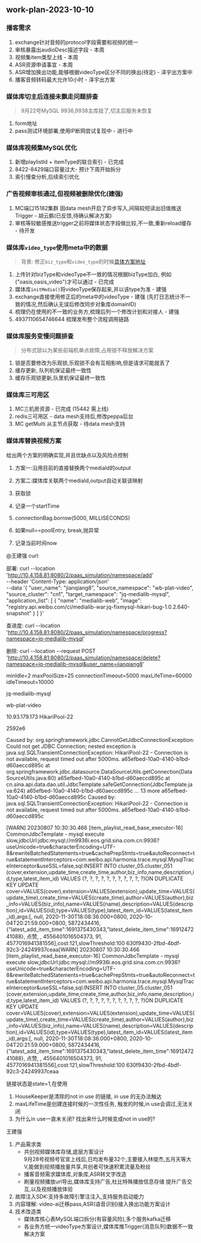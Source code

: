 ## work-plan-2023-10-10

### 播客需求
1. exchange针对音频的protocol字段需要和视频的统一
2. 审核暴露出audioDesc描述字段 - 本周
3. 视频集item类型上线 - 本周
4. ASR资源申请事宜 - 本周
5. ASR增加换出功能,能够根据videoType区分不同的换出(待定) - 泽宇出方案中
6. 播客音频转码最大允许10小时 - 泽宇出方案

### 媒体库切主后连接未飘走问题排查
> 9月22号MySQL 9936,9938主库挂了,切主后服务未恢复

1. form地址 [](https://git.intra.weibo.com/im/form/-/issues/8007)
2. pass测试环境部署,使用IP断网尝试复现中 - 进行中

### 媒体库视频集MySQL优化

1. 新增playlistId + itemType的联合索引 - 已完成
2. 8422-8429端口容量过大- 预计下周开始拆分
3. 索引慢查分析,后续索引优化

### 广告视频审核通过,但视频被删除优化(建强)
1. MC端口15182集群 因data mesh开启了异步写入,间隔较短读出旧值推送Trigger - 胡云鹏(已反馈,待确认解决方案)
2. 审核等较敏感推送trigger之前将媒体状态字段做比较,不一致,重新reload缓存 - 待开发

### 媒体库`video_type`使用meta中的数据
> 背景: 修正`biz_type`和`video_type`的时候[具体方案地址](https://git.intra.weibo.com/im/form/-/issues/7914)

1. 上传针对bizType和videoType不一致的情况根据bizType加白, 例如 ("oasis,oasis_video")才可以通过 - 已完成
2. 媒体库`initMedia()`将videoType保存起来,并以该type为准 - 建强
3. exchange直接使用修正后的meta中的videoType - 建强 (先打日志统计不一致的情况,然后确认无误后修改同步对象库domainID)
4. 梳理仍在使用的不一致的业务方,梳理后列一个修改计划和对接人 - 建强
5. 4937110654746644 梳理发布整个流程调用链路

### 媒体库服务变慢问题排查
> 分布式锁以为某些前端机单点故障,占用锁不释放解决方案

1. 锁是否要修改为乐观锁,乐观锁不会有互相影响,但是请求可能就丢了
2. 缓存更新, 队列机保证最终一致性
3. 缓存乐观锁更新,队里机保证最终一致性


### 媒体库三可用区
1. MC三机房资源 - 已完成  (15442 需上线)
2. redis三可用区 - data mesh支持后,修改peppa后台
3. MC getMulti 从主节点获取 - 待data mesh支持 

### 媒体库替换视频方案

给出两个方案的明确实现,并且优缺点以及风险点控制

1. 方案一:沿用目前的直接替换两个mediaId的output
2. 方案二:媒体库关联两个mediaId,output自动关联该映射


1. 获取锁
2. 记录一个startTime
3. connectionBag.borrow(5000, MILLISECONDS)
4. 如果null==poolEntry, break,抛异常
5. 记录当前时间now



@王建强  curl:

部署:
curl --location 'http://10.4.158.81:8080/2/paas_simulation/namespace/add' \
--header 'Content-Type: application/json' \
--data '{
  "user_name": "jianqiang8",
  "source_namespace": "wb-plat-video",
  "source_cluster": "cn1",
  "target_namespace": "jq-medialib-mysql",
  "application_list": [
    {
      "name": "medialib-web",
      "image": "registry.api.weibo.com/ci/medialib-war:jq-fixmysql-hikari-bug-1.0.2.640-snapshot"
    }
  ]
}'

查进度:
curl --location 'http://10.4.158.81:8080/2/paas_simulation/namespace/progress?namespace=jq-medialib-mysql'

删除:
curl --location --request POST 'http://10.4.158.81:8080/2/paas_simulation/namespace/delete?namespace=jq-medialib-mysql&user_name=jianqiang8'

minIdle=2
maxPoolSize=25
connectionTimeout=5000
maxLifeTime=60000
idleTimeout=10000

jq-medialib-mysql

wb-plat-video

10.93.179.173 HikariPool-22

2592e6
 
 Caused by: org.springframework.jdbc.CannotGetJdbcConnectionException: Could not get JDBC Connection; nested exception is java.sql.SQLTransientConnectionException: HikariPool-22 - Connection is not available, request timed out after 5000ms. a65efbed-10a0-4140-b1bd-d60aeccd895c
        at org.springframework.jdbc.datasource.DataSourceUtils.getConnection(DataSourceUtils.java:80) a65efbed-10a0-4140-b1bd-d60aeccd895c
        at cn.sina.api.data.dao.util.JdbcTemplate.safeGetConnection(JdbcTemplate.java:624) a65efbed-10a0-4140-b1bd-d60aeccd895c
        ... 13 more a65efbed-10a0-4140-b1bd-d60aeccd895c
Caused by: java.sql.SQLTransientConnectionException: HikariPool-22 - Connection is not available, request timed out after 5000ms. a65efbed-10a0-4140-b1bd-d60aeccd895c


[WARN] 20230807 10:30:30.466 [item_playlist_read_base_executor-16] CommonJdbcTemplate - mysql execute slow,jdbcUrl:jdbc:mysql://m9936i.eos.grid.sina.com.cn:9936?useUnicode=true&characterEncoding=UTF-8&rewriteBatchedStatements=true&cachePrepStmts=true&autoReconnect=true&statementInterceptors=com.weibo.api.harmonia.trace.mysql.MysqlTraceInterceptor&useSSL=false,sql:INSERT INTO cluster_05.cluster_051 (cover,extension,update_time,create_time,author,biz_info,name,description,id,type,latest_item_id) VALUES (?, ?, ?, ?, ?, ?, ?, ?, ?, ?, ?)ON DUPLICATE KEY UPDATE cover=VALUES(cover),extension=VALUES(extension),update_time=VALUES(update_time),create_time=VALUES(create_time),author=VALUES(author),biz_info=VALUES(biz_info),name=VALUES(name),description=VALUES(description),id=VALUES(id),type=VALUES(type),latest_item_id=VALUES(latest_item_id),args:[, null, 2020-11-30T18:08:36.000+0800, 2020-10-04T20:21:59.000+0800, 5872434416, {"latest_add_item_time":1691375430343,"latest_delete_item_time":1691247241088}, 点赞, , 4556401016504373, 91, 4577016941381556],cost:121,slowThreshold:100 630f9430-2fbd-4bdf-92c3-24249937ceaa[WARN] 20230807 10:30:30.466 [item_playlist_read_base_executor-16] CommonJdbcTemplate - mysql execute slow,jdbcUrl:jdbc:mysql://m9936i.eos.grid.sina.com.cn:9936?useUnicode=true&characterEncoding=UTF-8&rewriteBatchedStatements=true&cachePrepStmts=true&autoReconnect=true&statementInterceptors=com.weibo.api.harmonia.trace.mysql.MysqlTraceInterceptor&useSSL=false,sql:INSERT INTO cluster_05.cluster_051 (cover,extension,update_time,create_time,author,biz_info,name,description,id,type,latest_item_id) VALUES (?, ?, ?, ?, ?, ?, ?, ?, ?, ?, ?)ON DUPLICATE KEY UPDATE cover=VALUES(cover),extension=VALUES(extension),update_time=VALUES(update_time),create_time=VALUES(create_time),author=VALUES(author),biz_info=VALUES(biz_info),name=VALUES(name),description=VALUES(description),id=VALUES(id),type=VALUES(type),latest_item_id=VALUES(latest_item_id),args:[, null, 2020-11-30T18:08:36.000+0800, 2020-10-04T20:21:59.000+0800, 5872434416, {"latest_add_item_time":1691375430343,"latest_delete_item_time":1691247241088}, 点赞, , 4556401016504373, 91, 4577016941381556],cost:121,slowThreshold:100 630f9430-2fbd-4bdf-92c3-24249937ceaa




链接状态是state=1,在使用

1. HouseKeeper是清除的not in use 的链接, in use 的无办法触达
2. maxLifeTime是创建连接时候的一次性任务, 触发的时候,in use会调过,无法关闭
3. 为什么in use一直未关闭?  找出来什么时候变成not in use的?


王建强
 1. 产品需求类
    - 共创视频媒体库存储,底层方案设计  
9月28号视频号官宣上线后,日均发布量32个,主要接入林俊杰,五月天等大V,能做到视频播放量共享,共创者可快速积累流量及粉丝
    - 播客音频需求媒体库,对象库,ASR转文字改造
    - 刷量视频播放url导出,媒体库支持广告,杜比特殊播放信息存储 
 提升广告交互,以及视频播放体验
2. 故障注入SDK:支持多故障引擎注注入,支持服务启动能力
3. 内容理解: video-ai迁移pass,ASR(语音识别)接入换出功能方案设计 
4. 技术改造类
    - 媒体库核心表MySQL端口拆分(有容量风险),多个服务kafka迁移
    - 各业务方统一videoType方案设计,媒体库推Trigger(消息队列)数据不一致解决方案